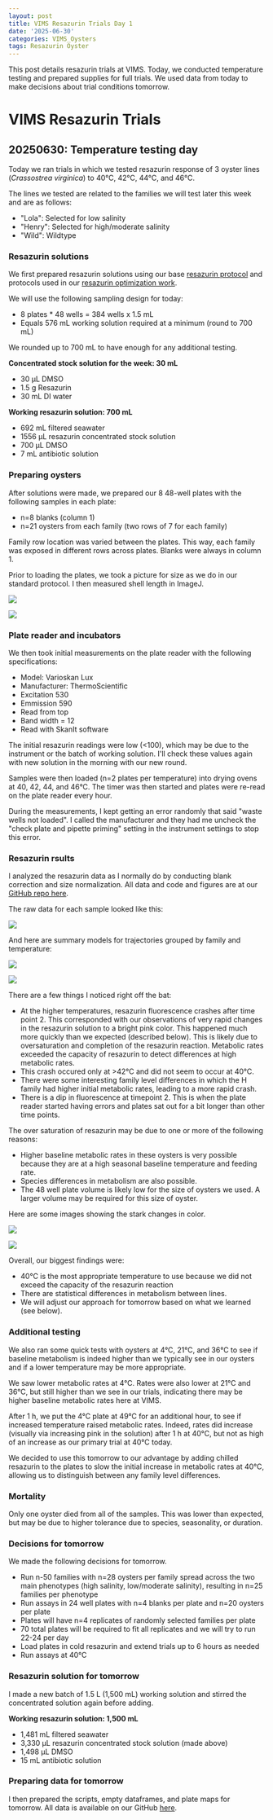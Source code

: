 ```yaml
---
layout: post
title: VIMS Resazurin Trials Day 1
date: '2025-06-30'
categories: VIMS_Oysters
tags: Resazurin Oyster 
---
```


This post details resazurin trials at VIMS. Today, we conducted temperature testing and prepared supplies for full trials. We used data from today to make decisions about trial conditions tomorrow.  

# VIMS Resazurin Trials  

## 20250630: Temperature testing day 

Today we ran trials in which we tested resazurin response of 3 oyster lines (*Crassostrea virginica*) to 40°C, 42°C, 44°C, and 46°C.  

The lines we tested are related to the families we will test later this week and are as follows: 

- "Lola": Selected for low salinity 
- "Henry": Selected for high/moderate salinity 
- "Wild": Wildtype   

### Resazurin solutions 

We first prepared resazurin solutions using our base [resazurin protocol](https://robertslab.github.io/resources/Lab-Protocols/) and protocols used in our [resazurin optimization work](https://github.com/RobertsLab/resazurin-assay-development).   

We will use the following sampling design for today:  

- 8 plates * 48 wells = 384 wells x 1.5 mL 
- Equals 576 mL working solution required at a minimum (round to 700 mL)

We rounded up to 700 mL to have enough for any additional testing.  

**Concentrated stock solution for the week: 30 mL**    

- 30 µL DMSO 
- 1.5 g Resazurin 
- 30 mL DI water 

**Working resazurin solution: 700 mL**   

- 692 mL filtered seawater 
- 1556 µL resazurin concentrated stock solution 
- 700 µL DMSO 
- 7 mL antibiotic solution 

### Preparing oysters 

After solutions were made, we prepared our 8 48-well plates with the following samples in each plate:  

- n=8 blanks (column 1)
- n=21 oysters from each family (two rows of 7 for each family) 

Family row location was varied between the plates. This way, each family was exposed in different rows across plates. Blanks were always in column 1.  

Prior to loading the plates, we took a picture for size as we do in our standard protocol. I then measured shell length in ImageJ.  

![](https://github.com/AHuffmyer/ASH_Putnam_Lab_Notebook/blob/master/images/NotebookImages/oysters/vims/20250630/pic1.jpeg?raw=true)  

![](https://github.com/AHuffmyer/ASH_Putnam_Lab_Notebook/blob/master/images/NotebookImages/oysters/vims/20250630/pic2.jpeg?raw=true)  

### Plate reader and incubators

We then took initial measurements on the plate reader with the following specifications:  

- Model: Varioskan Lux 
- Manufacturer: ThermoScientific 
- Excitation 530
- Emmission 590
- Read from top 
- Band width = 12 
- Read with SkanIt software 

The initial resazurin readings were low (<100), which may be due to the instrument or the batch of working solution. I'll check these values again with new solution in the morning with our new round.  

Samples were then loaded (n=2 plates per temperature) into drying ovens at 40, 42, 44, and 46°C. The timer was then started and plates were re-read on the plate reader every hour.  

During the measurements, I kept getting an error randomly that said "waste wells not loaded". I called the manufacturer and they had me uncheck the "check plate and pipette priming" setting in the instrument settings to stop this error.  

### Resazurin rsults 

I analyzed the resazurin data as I normally do by conducting blank correction and size normalization. All data and code and figures are at our [GitHub repo here](https://github.com/RobertsLab/vims-resazurin/tree/main).  

The raw data for each sample looked like this:  

![](https://github.com/AHuffmyer/ASH_Putnam_Lab_Notebook/blob/master/images/NotebookImages/oysters/vims/20250630/individual_trajectories.png?raw=true)

And here are summary models for trajectories grouped by family and temperature:  

![](https://github.com/AHuffmyer/ASH_Putnam_Lab_Notebook/blob/master/images/NotebookImages/oysters/vims/20250630/family_trajectories.png?raw=true)

![](https://github.com/AHuffmyer/ASH_Putnam_Lab_Notebook/blob/master/images/NotebookImages/oysters/vims/20250630/family_trajectories_temp.png?raw=true)

There are a few things I noticed right off the bat: 

- At the higher temperatures, resazurin fluorescence crashes after time point 2. This corresponded with our observations of very rapid changes in the resazurin solution to a bright pink color. This happened much more quickly than we expected (described below). This is likely due to oversaturation and completion of the resazurin reaction. Metabolic rates exceeded the capacity of resazurin to detect differences at high metabolic rates.  
- This crash occured only at >42°C and did not seem to occur at 40°C. 
- There were some interesting family level differences in which the H family had higher initial metabolic rates, leading to a more rapid crash. 
- There is a dip in fluorescence at timepoint 2. This is when the plate reader started having errors and plates sat out for a bit longer than other time points.  

The over saturation of resazurin may be due to one or more of the following reasons: 

- Higher baseline metabolic rates in these oysters is very possible because they are at a high seasonal baseline temperature and feeding rate. 
- Species differences in metabolism are also possible. 
- The 48 well plate volume is likely low for the size of oysters we used. A larger volume may be required for this size of oyster. 

Here are some images showing the stark changes in color.  

![](https://github.com/AHuffmyer/ASH_Putnam_Lab_Notebook/blob/master/images/NotebookImages/oysters/vims/20250630/pic3.jpeg?raw=true)  

![](https://github.com/AHuffmyer/ASH_Putnam_Lab_Notebook/blob/master/images/NotebookImages/oysters/vims/20250630/pic4.jpeg?raw=true)  
 
Overall, our biggest findings were: 

- 40°C is the most appropriate temperature to use because we did not exceed the capacity of the resazurin reaction
- There are statistical differences in metabolism between lines. 
- We will adjust our approach for tomorrow based on what we learned (see below).  

### Additional testing 

We also ran some quick tests with oysters at 4°C, 21°C, and 36°C to see if baseline metabolism is indeed higher than we typically see in our oysters and if a lower temperature may be more appropriate. 

We saw lower metabolic rates at 4°C. Rates were also lower at 21°C and 36°C, but still higher than we see in our trials, indicating there may be higher baseline metabolic rates here at VIMS.  

After 1 h, we put the 4°C plate at 49°C for an additional hour, to see if increased temperature raised metabolic rates. Indeed, rates did increase (visually via increasing pink in the solution) after 1 h at 40°C, but not as high of an increase as our primary trial at 40°C today.  

We decided to use this tomorrow to our advantage by adding chilled resazurin to the plates to slow the initial increase in metabolic rates at 40°C, allowing us to distinguish between any family level differences.  

### Mortality

Only one oyster died from all of the samples. This was lower than expected, but may be due to higher tolerance due to species, seasonality, or duration.  

### Decisions for tomorrow 

We made the following decisions for tomorrow. 

- Run n-50 families with n=28 oysters per family spread across the two main phenotypes (high salinity, low/moderate salinity), resulting in n=25 families per phenotype 
- Run assays in 24 well plates with n=4 blanks per plate and n=20 oysters per plate 
- Plates will have n=4 replicates of randomly selected families per plate 
- 70 total plates will be required to fit all replicates and we will try to run 22-24 per day 
- Load plates in cold resazurin and extend trials up to 6 hours as needed 
- Run assays at 40°C 

### Resazurin solution for tomorrow 

I made a new batch of 1.5 L (1,500 mL) working solution and stirred the concentrated solution again before adding.   

**Working resazurin solution: 1,500 mL**   

- 1,481 mL filtered seawater  
- 3,330 µL resazurin concentrated stock solution (made above) 
- 1,498 µL DMSO 
- 15 mL antibiotic solution 

### Preparing data for tomorrow 

I then prepared the scripts, empty dataframes, and plate maps for tomorrow. All data is available on our GitHub [here](https://github.com/RobertsLab/vims-resazurin/tree/main).   